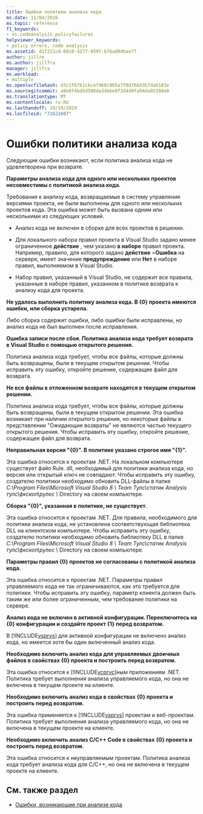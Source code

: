 ```yaml
---
title: Ошибки политики анализа кода
ms.date: 11/04/2016
ms.topic: reference
f1_keywords:
- vs.codeanalysis.policyfailures
helpviewer_keywords:
- policy errors, code analysis
ms.assetid: d1f221cd-68c0-4277-9397-b76ad0dbae77
author: jillre
ms.author: jillfra
manager: jillfra
ms.workload:
- multiple
ms.openlocfilehash: d3c1f6761c6cef968c965a7f0d766d3b7da6183e
ms.sourcegitcommit: a8e8f4bd5d508da34bbe9f2d4d9fa94da0539de0
ms.translationtype: MT
ms.contentlocale: ru-RU
ms.lasthandoff: 10/19/2019
ms.locfileid: "72622607"
---
```

# <a name="code-analysis-policy-errors"></a>Ошибки политики анализа кода

Следующие ошибки возникают, если политика анализа кода не удовлетворена при возврате.

**Параметры анализа кода для одного или нескольких проектов несовместимы с политикой анализа кода.**

Требования к анализу кода, возвращаемые в систему управления версиями проекта, не были выполнены для одного или нескольких проектов кода. Эта ошибка может быть вызвана одним или несколькими из следующих условий.

- Анализ кода не включен в сборке для всех проектов в решении.

- Для локального набора правил проекта в Visual Studio задано менее ограниченное **действие** , чем указано **в наборе** правил проекта. Например, правило, для которого задано **действие** =**Ошибка** на сервере, имеет значение **предупреждение** или **Нет** в наборе правил, выполняемом в Visual Studio.

- Набор правил, указанный в Visual Studio, не содержит все правила, указанные в наборе правил, указанном в политике возврата к анализу кода для проекта.

**Не удалось выполнить политику анализа кода. В {0} проекта имеются ошибки, или сборка устарела.**

Либо сборка содержит ошибки, либо ошибки были исправлены, но анализ кода не был выполнен после исправления.

**Ошибка записи после сбоя. Политика анализа кода требует возврата в Visual Studio с помощью открытого решения.**

Политика анализа кода требует, чтобы все файлы, которые должны быть возвращены, были в текущем открытом решении. Чтобы исправить эту ошибку, откройте решение, содержащее файл для возврата.

**Не все файлы в отложенном возврате находятся в текущем открытом решении.**

Политика анализа кода требует, чтобы все файлы, которые должны быть возвращены, были в текущем открытом решении. Эта ошибка возникает при наличии открытого решения, но некоторые файлы в представлении "Ожидающие возвраты" не являются частью текущего открытого решения. Чтобы исправить эту ошибку, откройте решение, содержащее файл для возврата.

**Неправильная версия "{0}". В политике указано строгое имя "{1}".**

Эта ошибка относится к проектам .NET. На локальном компьютере существует файл Rule. dll, необходимый для политики анализа кода, но версия или открытый ключ не совпадают. Чтобы исправить эту ошибку, создателю политики необходимо обновить DLL-файлы в папке *C:\Program Files\Microsoft Visual Studio 8 \ Team Тулс\статик Analysis тулс\фкскоп\рулес \\* Directory на своем компьютере.

**Сборка "{0}", указанная в политике, не существует.**

Эта ошибка относится к проектам .NET. Для правила, необходимого для политики анализа кода, не установлена соответствующая библиотека DLL на клиентском компьютере. Чтобы исправить эту ошибку, создателю политики необходимо обновить библиотеку DLL в папке *C:\Program Files\Microsoft Visual Studio 8 \ Team Тулс\статик Analysis тулс\фкскоп\рулес \\* Directory на своем компьютере.

**Параметры правил {0} проектов не согласованы с политикой анализа кода.**

Эта ошибка относится к проектам .NET. Параметры правил управляемого кода не так ограничиваются, как это требуется для политики. Чтобы исправить эту ошибку, параметр клиента должен быть таким же или более ограниченным, чем требование политики на сервере.

**Анализ кода не включен в активной конфигурации. Переключитесь на {0} конфигурации и создайте проект {1} перед возвратом.**

В [!INCLUDE[vsprvs](../code-quality/includes/vsprvs_md.md)] для активной конфигурации не включено анализ кода, но имеется хотя бы один включенный анализ кода.

**Необходимо включить анализ кода для управляемых двоичных файлов в свойствах {0} проекта и построить перед возвратом.**

Эта ошибка относится к [!INCLUDE[vcprvc](../code-quality/includes/vcprvc_md.md)]ным приложениям .NET. Политика требует выполнения анализа управляемого кода, но она не включена в текущем проекте на клиенте.

**Необходимо включить анализ кода в свойствах {0} проекта и построить перед возвратом.**

Эта ошибка применяется к [!INCLUDE[vsprvs](../code-quality/includes/vsprvs_md.md)] проектам и веб-проектам. Политика требует выполнения анализа управляемого кода, но она не включена в текущем проекте на клиенте.

**Необходимо включить анализ C/C++ Code в свойствах {0} проекта и построить перед возвратом.**

Эта ошибка относится к неуправляемым проектам. Политика анализа кода требует анализа кода для C/C++, но она не включена в текущем проекте на клиенте.

## <a name="see-also"></a>См. также раздел

- [Ошибки, возникающие при анализе кода](../code-quality/code-analysis-application-errors.md)
